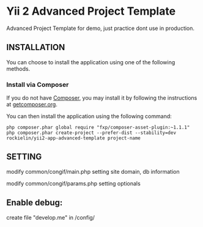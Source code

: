 Yii 2 Advanced Project Template
===============================
Advanced Project Template for demo, just practice dont use in production.

INSTALLATION
------------

You can choose to install the application using one of the following methods.

### Install via Composer

If you do not have [Composer](http://getcomposer.org/), you may install it by following the instructions
at [getcomposer.org](http://getcomposer.org/doc/00-intro.md#installation-nix).

You can then install the application using the following command:

~~~
php composer.phar global require "fxp/composer-asset-plugin:~1.1.1"
php composer.phar create-project --prefer-dist --stability=dev rockielin/yii2-app-advanced-template project-name
~~~

SETTING
------------
modify common/congif/main.php setting site domain, db information

modify common/congif/params.php setting optionals

Enable debug:
-------------
create file "develop.me" in /config/